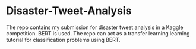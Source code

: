 # Disaster-Tweet-Analysis
The repo contains my submission for disaster tweet analysis in a Kaggle competition. BERT is used. The repo can act as a transfer learning learning tutorial for classification problems using BERT.
